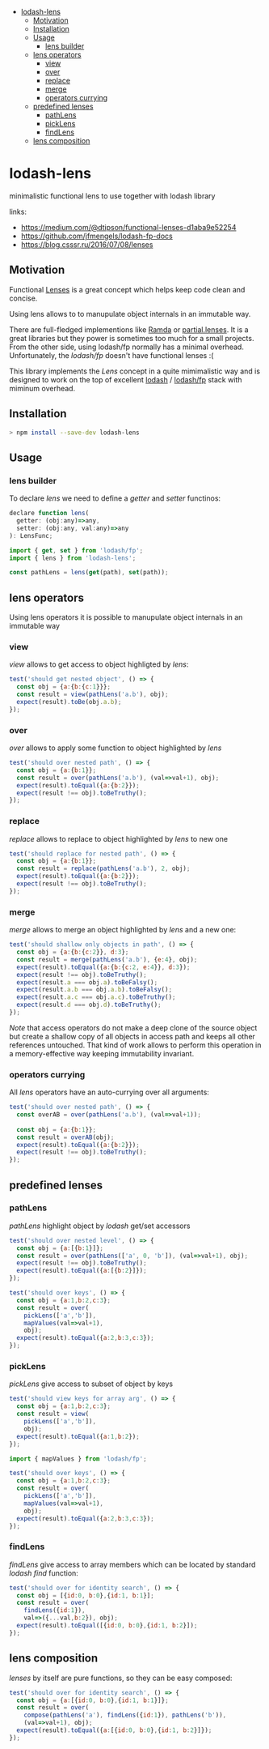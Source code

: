 - [lodash-lens](#lodash-lens)
  * [Motivation](#motivation)
  * [Installation](#installation)
  * [Usage](#usage)
    + [lens builder](#lens-builder)
  * [lens operators](#lens-operators)
    + [view](#view)
    + [over](#over)
    + [replace](#replace)
    + [merge](#merge)
    + [operators currying](#operators-currying)
  * [predefined lenses](#predefined-lenses)
    + [pathLens](#pathlens)
    + [pickLens](#picklens)
    + [findLens](#findlens)
  * [lens composition](#lens-composition)

# lodash-lens

minimalistic functional lens to use together with lodash library

links:
* https://medium.com/@dtipson/functional-lenses-d1aba9e52254
* https://github.com/jfmengels/lodash-fp-docs
* https://blog.csssr.ru/2016/07/08/lenses

## Motivation  

Functional [Lenses](https://blog.csssr.ru/2016/07/08/lenses) is a great concept which helps keep code clean and concise. 

Using lens allows to to manupulate object internals in an immutable way.

There are full-fledged implementions like [Ramda](https://ramdajs.com/) or [partial.lenses](https://github.com/calmm-js/partial.lenses). It is a great libraries but they power is sometimes too much for a small projects. From the other side, using lodash/fp normally has a minimal overhead. Unfortunately, the *lodash/fp* doesn't have functional lenses :(

This library implements the *Lens* concept in a quite mimimalistic way and is designed to work on the top of excellent [lodash](https://github.com/lodash/lodash) / [lodash/fp](https://gist.github.com/jfmengels/6b973b69c491375117dc) stack with miminum overhead.

## Installation

```bash
> npm install --save-dev lodash-lens
``` 

## Usage

### lens builder

To declare *lens* we need to define a *getter* and *setter* functinos: 

```js
declare function lens(
  getter: (obj:any)=>any,
  setter: (obj:any, val:any)=>any
): LensFunc;

```

```js
import { get, set } from 'lodash/fp';
import { lens } from 'lodash-lens';

const pathLens = lens(get(path), set(path));
```

## lens operators

Using lens operators it is possible to manupulate object internals in an immutable way

### view

*view* allows to get access to object highligted by *lens*:

```js
test('should get nested object', () => {
  const obj = {a:{b:{c:1}}};
  const result = view(pathLens('a.b'), obj);
  expect(result).toBe(obj.a.b);
});
```

### over

*over* allows to apply some function to object highlighted by *lens*

```js
test('should over nested path', () => {
  const obj = {a:{b:1}};
  const result = over(pathLens('a.b'), (val=>val+1), obj);
  expect(result).toEqual({a:{b:2}});
  expect(result !== obj).toBeTruthy();
});
```

### replace

*replace* allows to replace to object highlighted by *lens* to new one

```js
test('should replace for nested path', () => {
  const obj = {a:{b:1}};
  const result = replace(pathLens('a.b'), 2, obj);
  expect(result).toEqual({a:{b:2}});
  expect(result !== obj).toBeTruthy();
});
```

### merge

*merge* allows to merge an object highlighted by *lens* and a new one:

```js
test('should shallow only objects in path', () => {
  const obj = {a:{b:{c:2}}, d:3};
  const result = merge(pathLens('a.b'), {e:4}, obj);
  expect(result).toEqual({a:{b:{c:2, e:4}}, d:3});
  expect(result !== obj).toBeTruthy();
  expect(result.a === obj.a).toBeFalsy();
  expect(result.a.b === obj.a.b).toBeFalsy();
  expect(result.a.c === obj.a.c).toBeTruthy();
  expect(result.d === obj.d).toBeTruthy();
});
```

*Note* that access operators do not make a deep clone of the source object but create a shallow copy of all objects in access path and keeps all other references untouched. That kind of work allows to perform this operation in a memory-effective way keeping immutability invariant.


### operators currying

All *lens* operators have an auto-currying over all arguments:

```js
test('should over nested path', () => {
  const overAB = over(pathLens('a.b'), (val=>val+1));
  
  const obj = {a:{b:1}};
  const result = overAB(obj);
  expect(result).toEqual({a:{b:2}});
  expect(result !== obj).toBeTruthy();
});  
```

## predefined lenses

### pathLens
*pathLens* highlight object by *lodash* get/set accessors

```js
test('should over nested level', () => {
  const obj = {a:[{b:1}]};
  const result = over(pathLens(['a', 0, 'b']), (val=>val+1), obj);
  expect(result !== obj).toBeTruthy();
  expect(result).toEqual({a:[{b:2}]});
});
```

```js
test('should over keys', () => {
  const obj = {a:1,b:2,c:3};
  const result = over(
    pickLens(['a','b']),
    mapValues(val=>val+1),
    obj);
  expect(result).toEqual({a:2,b:3,c:3});
});
```

### pickLens

*pickLens* give access to subset of object by keys

```js
test('should view keys for array arg', () => {
  const obj = {a:1,b:2,c:3};
  const result = view(
    pickLens(['a','b']),
    obj);
  expect(result).toEqual({a:1,b:2});
});
```

```js
import { mapValues } from 'lodash/fp';

test('should over keys', () => {
  const obj = {a:1,b:2,c:3};
  const result = over(
    pickLens(['a','b']),
    mapValues(val=>val+1),
    obj);
  expect(result).toEqual({a:2,b:3,c:3});
});
```

### findLens

*findLens* give access to array members which can be located by standard *lodash* *find* function:

```js
test('should over for identity search', () => {
  const obj = [{id:0, b:0},{id:1, b:1}];
  const result = over(
    findLens({id:1}),
    val=>({...val,b:2}), obj);
  expect(result).toEqual([{id:0, b:0},{id:1, b:2}]);
});
```

## lens composition

*lenses* by itself are pure functions, so they can be easy composed:

```js
test('should over for identity search', () => {
  const obj = {a:[{id:0, b:0},{id:1, b:1}]};
  const result = over(
    compose(pathLens('a'), findLens({id:1}), pathLens('b')),
    (val=>val+1), obj);
  expect(result).toEqual({a:[{id:0, b:0},{id:1, b:2}]});
});
```
